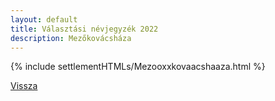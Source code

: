 ```yaml
---
layout: default
title: Választási névjegyzék 2022
description: Mezőkovácsháza
---
```


{% include settlementHTMLs/Mezooxxkovaacshaaza.html %}

[Vissza](./)